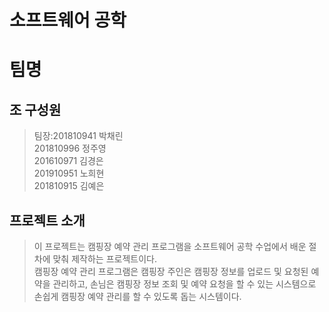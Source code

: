 # 소프트웨어 공학

# 팀명

## 조 구성원
>팀장:201810941 박채린  
201810996 정주영  
201610971 김경은  
201910951 노희현  
201810915 김예은  
       
## 프로젝트 소개
> 이 프로젝트는 캠핑장 예약 관리 프로그램을 소프트웨어 공학 수업에서 배운 절차에 맞춰 제작하는 프로젝트이다.  
> 캠핑장 예약 관리 프로그램은 캠핑장 주인은 캠핑장 정보를 업로드 및 요청된 예약을 관리하고, 손님은 캠핑장 정보 조회 및 예약 요청을 할 수 있는 시스템으로 손쉽게 캠핑장 예약 관리를 할 수 있도록 돕는 시스템이다.

